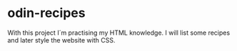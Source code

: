 # odin-recipes
With this project I´m practising my HTML knowledge.
I will list some recipes and later style the website with CSS.